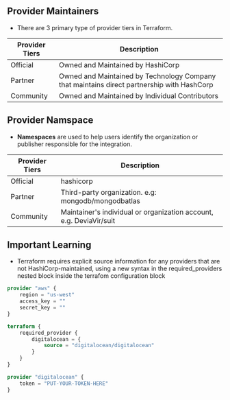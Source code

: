 ## Provider Maintainers
- There are 3 primary type of provider tiers in Terraform.

| Provider Tiers | Description                                                                                |
|----------------|--------------------------------------------------------------------------------------------|
| Official       | Owned and Maintained by HashiCorp                                                          |
| Partner        | Owned and Maintained by Technology Company that maintains direct partnership with HashCorp |
| Community      | Owned and Maintained by Individual Contributors                                            |

## Provider Namspace
- **Namespaces** are used to help users identify the organization or publisher responsible for the integration.

| Provider Tiers | Description                                                         |
|----------------|---------------------------------------------------------------------|
| Official       | hashicorp                                                           |
| Partner        | Third-party organization. e.g: mongodb/mongodbatlas                 |
| Community      | Maintainer's individual or organization account, e.g. DeviaVir/suit |

## Important Learning
- Terraform requires explicit source information for any providers that are not HashiCorp-maintained, using a new syntax in the required_providers nested block inside the terrafom configuration block

```tf
provider "aws" {
    region = "us-west"
    access_key = ""
    secret_key = ""
}
```

```tf
terraform {
    required_provider {
        digitalocean = {
            source = "digitalocean/digitalocean"
        }
    }
}

provider "digitalocean" {
    token = "PUT-YOUR-TOKEN-HERE"
}
```
